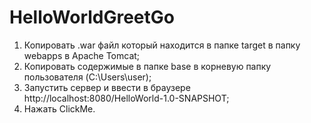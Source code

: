 # HelloWorldGreetGo
1) Копировать .war файл который находится в папке target в папку webapps в Apache Tomcat;
2) Копировать содержимые в папке base в корневую папку пользователя (C:\Users\user);
3) Запустить сервер и ввести в браузере http://localhost:8080/HelloWorld-1.0-SNAPSHOT;
4) Нажать ClickMe.
